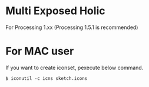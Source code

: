 

# Multi Exposed Holic

For Processing 1.xx (Processing 1.5.1 is recommended)

# For MAC user

If you want to create iconset, pexecute below command.

~~~~
$ iconutil -c icns sketch.icons
~~~~
